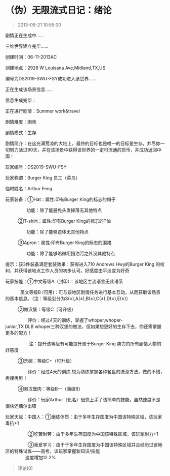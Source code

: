 # （伪）无限流式日记：绪论
> 2013-06-21 10:55:00


剧情正在生成中……

三维世界建立完毕……

创建时间：06-11-2013AC

创建地点：2928 W Louisana Ave,Midland,TX,US

编号为DS2019-SWU-FSY成功进入该世界……

正在生成该场景信息……

信息生成完毕：

正在进行剧情：Summer work&travel

剧情难度：困难

剧情模式：生存

剧情简介：在这充满荒凉的大地上，最终的目标也是唯一的目标是生存，并尽你一切努力活过90天，并在该场景中获得该世界的一定可流通的货币，并成功返回中国！

玩家编号：DS2019-SWU-FSY

玩家称谓：Burger King 员工（菜鸟）

临时姓名：Arthur Feng

玩家装备：①Hat：属性:印有Burger King的标志的帽子

                 功能：除了能避免头发掉落无其他特点

          ②T-shirt：属性:印有Burger King的标志的T恤

                 功能：除了能够遮体无其他特点

          ③Apron：属性:印有Burger King的标志的围裙

                 功能：除了能够略微阻挡油污之外没其他特点

提示：该3件装备满足套装效果：获得进入710 Andrews Hwy的Burger King 的权利，并获得该地点工作人员的初步认可。好感度由平淡变为好奇

玩家技能：①中文等级A（封印）：该地区主流语言无此语系

            英文等级B (可用)：可与该地区剧情任务进行基本互动，从而获取该场景的基本信息。（注：等级划分为S(±),A(±),B(±),C(±),D(±),E(±)）

          ②做汉堡：等级C（可升级） 

                  评价：经过4天的训练，掌握了whoper,whoper-junior,TX DLB whoper三种汉堡的做法，但如果想更好的生存下去，你还需掌握更多的配方！

                   注：提升该等级有可能提升属于Burger King 势力的所有剧情人物的好感度

          ③洗碗：等级C+（可升级） 

                  评价：经过4天的训练,较为熟练掌握各种餐盘的洗涤方法，做的不错，再接再厉！

          ④煎汉堡肉：等级B—（满级B）

                  评价：玩家Arthur（化名）很快上手了该简单的技能，虽然速度不是很快还偶尔出错

玩家天赋：中国人：①磨练体质：由于多年生存国度为中国该特殊区域，该玩家毒抗+1

                  ②吃苦耐劳：由于多年生存国度为中国该特殊区域，该玩家耐力+1

                  ③我爱学习：由于于多年生存国度为中国该特殊区域并且经历过该地区的特殊试炼——高考，该玩家掌握新知识/技能  
                速度增加12.2%


> 评论(0)